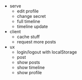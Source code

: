 * serve
    * edit profile
    * change secret
    * full timeline
    * timeline update
* client
    * cache stuff
    * request more posts
* ux
    * login/logout with localStorage
    * post
    * show posts
    * show timeline
    * show profile
